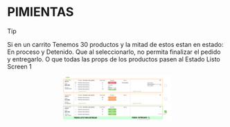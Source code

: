 # PIMIENTAS


>[!TIP]
> Si en un carrito Tenemos 30 productos y la mitad de estos estan en estado: En proceso y Detenido. Que al seleccionarlo, no permita finalizar el pedido y entregarlo. O que todas las props de los productos pasen al Estado Listo
>Screen 1
>
>
>
<div align="center">
    <img src="./1.png" width="50%" /> 
</div>
